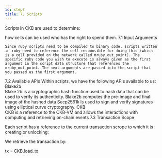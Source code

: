 ```yaml
---
id: step7
title: 7. Scripts
---
```


Scripts in CKB are used to determine:

how cells can be used
who has the right to spend them.
7.1 Input Arguments

	Since ruby scripts need to be compiled to binary code, scripts written in ruby need to reference the cell responsible for doing this (which is a cell provided on the network called mruby_out_point). The specific ruby code you wish to execute is always given as the first argument in the script data structure that references the mruby_out_point. The next arguments are passed into the script that you passed as the first argument.
7.2 Available APIs
Within scripts, we have the following APIs available to us:
Blake2b  
Blake 2b is a cryptographic hash function used to hash data that can be used to verify its authenticity. Blake2b computes the pre-image and final image of the hashed data
Secp2561k
 Is used to sign and verify signatures using elliptical curve cryptography.
CKB  
CKB is a reference to the CKB-VM and allows the interactions with computing and retrieving on-chain events
7.3 Transaction Scope

Each script has a reference to the current transaction scrope to which it is creating or unlocking:

We retrieve the transaction by:

tx = CKB.load_tx
